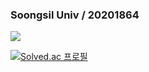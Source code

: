 ### Soongsil Univ / 20201864 

<img src="https://img.shields.io/badge/JAVA-FF6550?style=plastic&logo=Jameson&logoColor=white">


[![Solved.ac 프로필](http://mazassumnida.wtf/api/v2/generate_badge?boj=youk6767)](https://solved.ac/youk6767)

